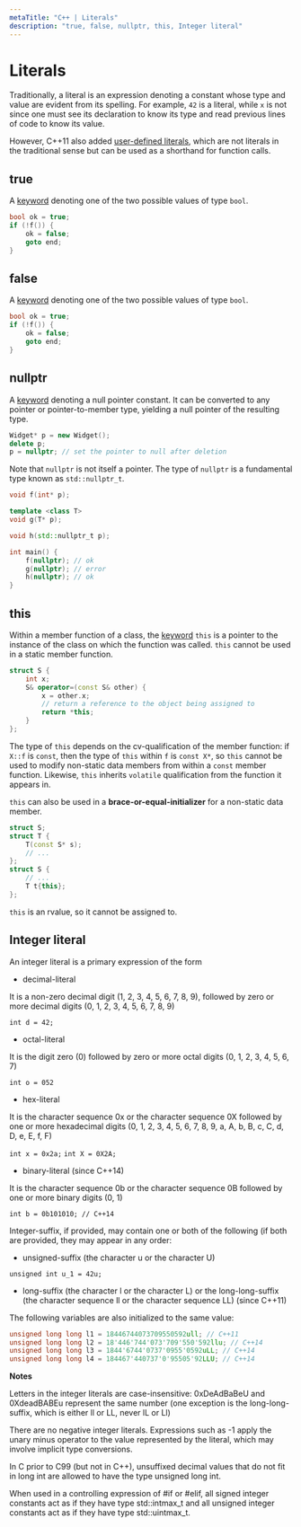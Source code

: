 ```yaml
---
metaTitle: "C++ | Literals"
description: "true, false, nullptr, this, Integer literal"
---
```


# Literals


Traditionally, a literal is an expression denoting a constant whose type and value are evident from its spelling. For example, `42` is a literal, while `x` is not since one must see its declaration to know its type and read previous lines of code to know its value.

However, C++11 also added [user-defined literals](http://stackoverflow.com/documentation/c%2b%2b/2745/user-defined-literals), which are not literals in the traditional sense but can be used as a shorthand for function calls.



## true


A [keyword](http://stackoverflow.com/documentation/c%2b%2b/4891/keywords) denoting one of the two possible values of type `bool`.

```cpp
bool ok = true;
if (!f()) {
    ok = false;
    goto end;
}

```



## false


A [keyword](http://stackoverflow.com/documentation/c%2b%2b/4891/keywords) denoting one of the two possible values of type `bool`.

```cpp
bool ok = true;
if (!f()) {
    ok = false;
    goto end;
}

```



## nullptr


A [keyword](http://stackoverflow.com/documentation/c%2b%2b/4891/keywords) denoting a null pointer constant. It can be converted to any pointer or pointer-to-member type, yielding a null pointer of the resulting type.

```cpp
Widget* p = new Widget();
delete p;
p = nullptr; // set the pointer to null after deletion

```

Note that `nullptr` is not itself a pointer. The type of `nullptr` is a fundamental type known as `std::nullptr_t`.

```cpp
void f(int* p);

template <class T>
void g(T* p);

void h(std::nullptr_t p);

int main() {
    f(nullptr); // ok
    g(nullptr); // error
    h(nullptr); // ok
}

```



## this


Within a member function of a class, the [keyword](http://stackoverflow.com/documentation/c%2b%2b/4891/keywords) `this` is a pointer to the instance of the class on which the function was called. `this` cannot be used in a static member function.

```cpp
struct S {
    int x;
    S& operator=(const S& other) {
        x = other.x;
        // return a reference to the object being assigned to
        return *this;
    }
};

```

The type of `this` depends on the cv-qualification of the member function: if `X::f` is `const`, then the type of `this` within `f` is `const X*`, so `this` cannot be used to modify non-static data members from within a `const` member function. Likewise, `this` inherits `volatile` qualification from the function it appears in.

`this` can also be used in a **brace-or-equal-initializer** for a non-static data member.

```cpp
struct S;
struct T {
    T(const S* s);
    // ...
};
struct S {
    // ...
    T t{this};
};

```

`this` is an rvalue, so it cannot be assigned to.



## Integer literal


An integer literal is a primary expression of the form

- decimal-literal

It is a non-zero decimal digit (1, 2, 3, 4, 5, 6, 7, 8, 9), followed by zero or more decimal digits (0, 1, 2, 3, 4, 5, 6, 7, 8, 9)

`int d = 42;`

- octal-literal

It is the digit zero (0) followed by zero or more octal digits (0, 1, 2, 3, 4, 5, 6, 7)

`int o = 052`

- hex-literal

It is the character sequence 0x or the character sequence 0X followed by one or more hexadecimal digits (0, 1, 2, 3, 4, 5, 6, 7, 8, 9, a, A, b, B, c, C, d, D, e, E, f, F)

`int x = 0x2a;`
`int X = 0X2A;`

- binary-literal     (since C++14)

It is the character sequence 0b or the character sequence 0B followed by one or more binary digits (0, 1)

`int b = 0b101010; // C++14`

Integer-suffix, if provided, may contain one or both of the following (if both are provided, they may appear in any order:

- unsigned-suffix (the character u or the character U)

`unsigned int u_1 = 42u;`

- long-suffix (the character l or the character L) or the long-long-suffix (the character sequence ll or the character sequence LL) (since C++11)

The following variables are also initialized to the same value:

```cpp
unsigned long long l1 = 18446744073709550592ull; // C++11
unsigned long long l2 = 18'446'744'073'709'550'592llu; // C++14
unsigned long long l3 = 1844'6744'0737'0955'0592uLL; // C++14
unsigned long long l4 = 184467'440737'0'95505'92LLU; // C++14

```

**Notes**

Letters in the integer literals are case-insensitive: 0xDeAdBaBeU and 0XdeadBABEu represent the same number (one exception is the long-long-suffix, which is either ll or LL, never lL or Ll)

There are no negative integer literals. Expressions such as -1 apply the unary minus operator to the value represented by the literal, which may involve implicit type conversions.

In C prior to C99 (but not in C++), unsuffixed decimal values that do not fit in long int are allowed to have the type unsigned long int.

When used in a controlling expression of #if or #elif, all signed integer constants act as if they have type std::intmax_t and all unsigned integer constants act as if they have type std::uintmax_t.

